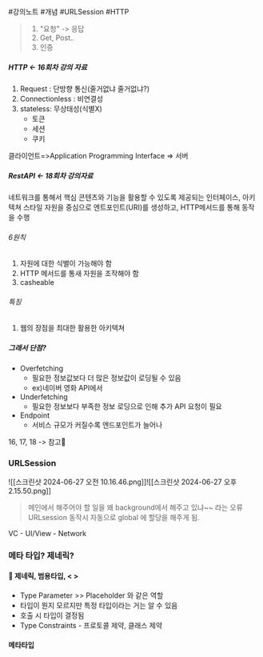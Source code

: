 #강의노트 #개념 #URLSession #HTTP 

>1. "요청" -> 응답
>2. Get, Post..
>3. 인증

##### HTTP <- 16회차 강의 자료
1. Request : 단방향 통신(줄거없냐 줄거없냐?)
2. Connectionless : 비연결성
3. stateless: 무상태성(식별X)
	- 토큰
	- 세션
	- 쿠키

클라이언트=>Application Programming Interface => 서버  

##### RestAPI <- 18회차 강의자료
네트워크를 통해서 핵심 콘텐츠와 기능을 활용할 수 있도록 제공되는 인터페이스, 아키텍쳐 스타일
자원을 중심으로 엔트포인트(URI)를 생성하고, HTTP메서드를 통해 동작을 수행

###### 6원칙
1. 자원에 대한 식별이 가능해야 함
2. HTTP 메서드를 통새 자원을 조작해야 함
3. casheable

###### 특징
1. 웹의 장점을 최대한 활용한 아키텍쳐

##### 그래서 단점?
- Overfetching
	- 필요한 정보값보다 더 많은 정보값이 로딩될 수 있음
	- ex)네이버 영화 API에서 
- Underfetching 
	- 필요한 정보보다 부족한 정보 로딩으로 인해 추가 API 요청이 필요
- Endpoint
	- 서비스 규모가 커질수록 엔드포인트가 늘어나

16, 17, 18 -> 참고🧡

### URLSession
![[스크린샷 2024-06-27 오전 10.16.46.png]]![[스크린샷 2024-06-27 오후 2.15.50.png]]

> 메인에서 해주어야 할 일을 왜 background에서 해주고 있냐~~ 라는 오류
> URLsession 동작시 자동으로 global 에 할당을 해주게 됨.

VC 
	- UI/View
	- Network


### 메타 타입? 제네릭?

#### 👛 제네릭, 범용타입, < >
 - Type Parameter >> Placeholder 와 같은 역할
 - 타입이 뭔지 모르지만 특정 타입이라는 거는 알 수 있음
 - 호출 시 타입이 결정됨
 - Type Constraints - 프로토콜 제약, 클래스 제약

#### 메타타입
